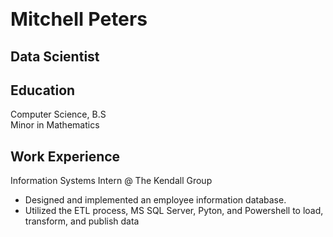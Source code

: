 # <span style="font-size: 30px;">Mitchell Peters</span>

## **Data Scientist**
## **Education**
Computer Science, B.S <br>
Minor in Mathematics

## **Work Experience**
Information Systems Intern @ The Kendall Group
* Designed and implemented an employee information database.
* Utilized the ETL process, MS SQL Server, Pyton, and Powershell to load, transform, and publish data
